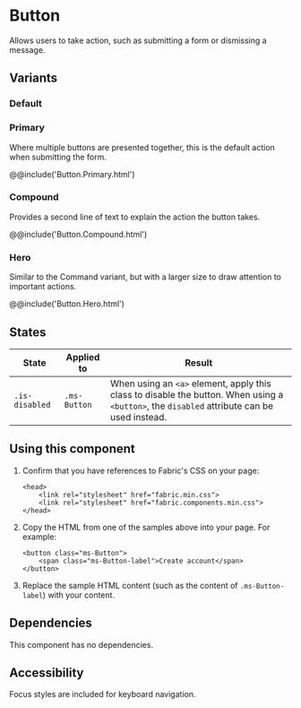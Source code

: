 # Button
Allows users to take action, such as submitting a form or dismissing a message.

## Variants

### Default
<!---
{{> Button props=propsPrimary}}
-->
### Primary
Where multiple buttons are presented together, this is the default action when submitting the form.

@@include('Button.Primary.html')

### Compound
Provides a second line of text to explain the action the button takes.

@@include('Button.Compound.html')

### Hero
Similar to the Command variant, but with a larger size to draw attention to important actions.

@@include('Button.Hero.html')

## States

State | Applied to | Result
 --- | --- | ---
`.is-disabled` | `.ms-Button` | When using an `<a>` element, apply this class to disable the button. When using a `<button>`, the `disabled` attribute can be used instead.

## Using this component
1. Confirm that you have references to Fabric's CSS on your page:
    ```
    <head>
        <link rel="stylesheet" href="fabric.min.css">
        <link rel="stylesheet" href="fabric.components.min.css">
    </head>
    ```
2. Copy the HTML from one of the samples above into your page. For example:
    ```
    <button class="ms-Button">
        <span class="ms-Button-label">Create account</span>
    </button>
    ```
3. Replace the sample HTML content (such as the content of `.ms-Button-label`) with your content.

## Dependencies
This component has no dependencies.

## Accessibility
Focus styles are included for keyboard navigation.
